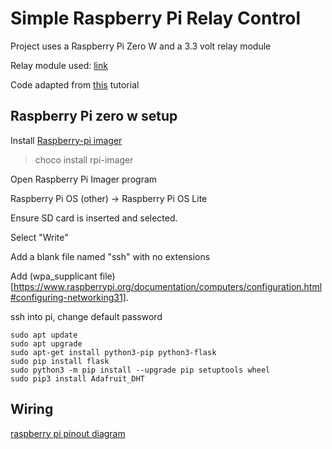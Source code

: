 # Simple Raspberry Pi Relay Control

Project uses a Raspberry Pi Zero W and a 3.3 volt relay module

Relay module used: [link](https://www.aliexpress.com/item/4000480944773.html?spm=a2g0s.9042311.0.0.547c4c4dJpZ0KU)

Code adapted from [this](https://randomnerdtutorials.com/raspberry-pi-web-server-using-flask-to-control-gpios/) tutorial

## Raspberry Pi zero w setup

Install [Raspberry-pi imager](https://www.raspberrypi.org/software/)

> choco install rpi-imager

Open Raspberry Pi Imager program

Raspberry Pi OS (other) -> Raspberry Pi OS Lite

Ensure SD card is inserted and selected.

Select "Write"

Add a blank file named "ssh" with no extensions

Add (wpa_supplicant file)[https://www.raspberrypi.org/documentation/computers/configuration.html#configuring-networking31]. 

ssh into pi, change default password

```
sudo apt update
sudo apt upgrade
sudo apt-get install python3-pip python3-flask
sudo pip install flask
sudo python3 -m pip install --upgrade pip setuptools wheel
sudo pip3 install Adafruit_DHT
```

## Wiring

[raspberry pi pinout diagram](https://pinout.xyz/#)

<!-- | Raspberry Pi | Relay | 
| --- | --- | 
| ```3v3 Power``` | ```Vcc``` |
| ```Ground``` | ```Gnd``` |
| ```BCM 23``` | ```In1``` |

## How I modified the example code 

The example code is for controlling two LEDs using the GPIO pins. I modified the code to control a single relay

### Changes to app.py

All changes mades in the order at which they appear in the code

| # | Existing Code | After Modifications | Notes |
|---|---|---|---|
|1| ```23 : {'name' : 'GPIO 23', 'state' : GPIO.LOW}``` | ```23 : {'name' : 'GPIO 23', 'state' : GPIO.HIGH}``` | The relay is triggered by a connection between ```In1``` and ```Gnd```, therefore, the off state of the relay is triggered with a ```GPIO.HIGH``` output through pin ```23``` |
|2| ```24 : {'name' : 'GPIO 24', 'state' : GPIO.LOW}``` | ```# 24 : {'name' : 'GPIO 24', 'state' : GPIO.LOW}``` | pin ```24``` is not used, so it is commented out |
|3| ```GPIO.output(pin, GPIO.LOW)``` | ```GPIO.output(pin, GPIO.HIGH)``` | same reason as change #1 |
|4| ```GPIO.output(changePin, GPIO.HIGH)``` | ```GPIO.output(changePin, GPIO.LOW)``` | same reason as change #1. On state = ```GPIO.LOW```, off state = ```GPIO.HIGH``` |
|5| ```GPIO.output(changePin, GPIO.LOW)``` | ```GPIO.output(changePin, GPIO.HIGH)``` | Off state = ```GPIO.HIGH```, on state = ```GPIO.LOW```

### Changes to html.main

All changes mades in the order at which they appear in the code

| # | Existing Code | After Modifications | Notes |
|---|---|---|---|
|1| ```{% if pins[pin].state == true %}``` | ```{% if pins[pin].state == false %}``` | pin state must be reversed | -->
